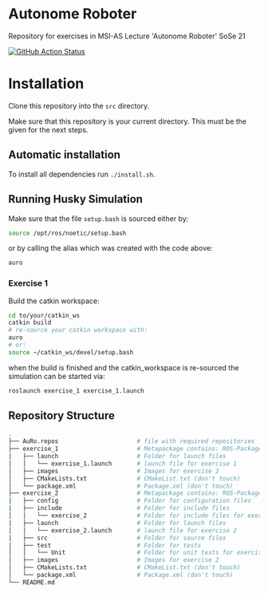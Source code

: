 # Autonome Roboter

Repository for exercises in MSI-AS Lecture 'Autonome Roboter' SoSe 21

[![GitHub Action Status](https://github.com/Andrew1021/AuRo/workflows/Setup%20ROS%20environment/badge.svg)](https://github.com/Andrew1021/AuRo)
<!--- [![Dependabot Status](https://api.dependabot.com/badges/status?host=github&repo=ros-tooling/action-ros-ci)](https://dependabot.com) --->
<!--- [![codecov](https://codecov.io/gh/ros-tooling/action-ros-ci/branch/master/graph/badge.svg)](https://codecov.io/gh/ros-tooling/action-ros-ci) --->

# Installation

Clone this repository into the `src` directory.

Make sure that this repository is your current directory.
This must be the given for the next steps.

## Automatic installation

To install all dependencies run `./install.sh`.

## Running Husky Simulation

Make sure that the file `setup.bash` is sourced either by:

```bash
source /opt/ros/noetic/setup.bash
```

or by calling the alias which was created with the code above:

```bash
auro
```

### Exercise 1

Build the catkin workspace:

```bash
cd to/your/catkin_ws
catkin build
# re-source your catkin workspace with:
auro
# or:
source ~/catkin_ws/devel/setup.bash
```

when the build is finished and the catkin_workspace is re-sourced the simulation can be started via:

```bash
roslaunch exercise_1 exercise_1.launch
```

## Repository Structure

```bash
.
├── AuRo.repos                      # file with required repositories
├── exercise_1                      # Metapackage contains: ROS-Package for exercise 1
|   ├── launch                      # Folder for launch files
│   │   └── exercise_1.launch       # launch file for exercise 1
│   ├── images                      # Images for exercise 2
│   ├── CMakeLists.txt              # CMakeList.txt (don't touch)
│   └── package.xml                 # Package.xml (don't touch)
├── exercise_2                      # Metapackage contains: ROS-Package for exercise 2
|   ├── config                      # Folder for configuration files
|   ├── include                     # Folder for include files
│   │   └── exercise_2              # Folder for include files for exercise 2
|   ├── launch                      # Folder for launch files
│   │   └── exercise_2.launch       # launch file for exercise 2
|   ├── src                         # Folder for source files
|   ├── test                        # Folder for tests
│   │   └── Unit                    # Folder for unit tests for exercise 2
│   ├── images                      # Images for exercise 2
│   ├── CMakeLists.txt              # CMakeList.txt (don't touch)
│   └── package.xml                 # Package.xml (don't touch)
└── README.md
```
